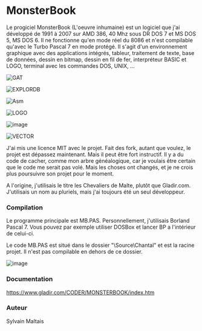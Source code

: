 # MonsterBook

Le progiciel MonsterBook (L'oeuvre inhumaine) est un logiciel que j'ai développé de 1991 à 2007 sur AMD 386, 40 Mhz sous DR DOS 7 et MS DOS 5, MS DOS 6.
Il ne fonctionne qu'en mode réel du 8086 et n'est compilable qu'avec le Turbo Pascal 7 en mode protégé.
Il s'agit d'un environnement graphique avec des applications intégrés, tableur, traitement de texte, base de données, dessin en bitmap, dessin en fil de fer, interpréteur BASIC et LOGO, terminal avec les commandes DOS, UNIX, ...

![GAT](https://github.com/gladir/MonsterBook/assets/11842176/1a92685b-779e-41ca-98e0-cfef6ba5d7e6)

![EXPLORDB](https://github.com/gladir/MonsterBook/assets/11842176/034892d0-f6cf-4571-b511-2c31f0d7c4f2)

![Asm](https://github.com/gladir/MonsterBook/assets/11842176/3976fe3e-833e-45e3-b6c9-66536b7ae43e)

![LOGO](https://github.com/gladir/MonsterBook/assets/11842176/312f5035-b6ca-4cf0-8a72-81b51d5a8c64)

![image](https://user-images.githubusercontent.com/11842176/123555177-171d0500-d752-11eb-926f-2e3c47487d62.png)

![VECTOR](https://github.com/gladir/MonsterBook/assets/11842176/45397379-2e8a-42e2-b817-2a73499174d8)

J'ai mis une licence MIT avec le projet. Fait des fork, autant que voulez, le projet est dépassez maintenant. Mais il peut être fort instructif.
Il y a du code de cacher, comme mon arbre généalogique, car je voulais être certain que le code me serait pas volé. Mais les choses ont changés, et je ne crois plus poursuivre son projet pour le moment.

A l'origine, j'utilisais le titre les Chevaliers de Malte, plutôt que Gladir.com. J'utilisais un nom au pluriels, mais j'ai toujours été un seul développeur.

<h3>Compilation</h3>
  
Le programme principale est MB.PAS. Personnellement, j'utilisais Borland Pascal 7. Vous pouvez par exemple utiliser DOSBox et lancer BP a l'intérieur de celui-ci.

Le code MB.PAS est situé dans le dossier "\Source\Chantal\" et est la racine projet. Il n'est pas compilable en dehors de ce dossier.

![image](https://user-images.githubusercontent.com/11842176/123555081-80504880-d751-11eb-82d1-3797346e3c65.png)


<h3>Documentation</h3>

https://www.gladir.com/CODER/MONSTERBOOK/index.htm

<h3>Auteur</h3>

Sylvain Maltais
